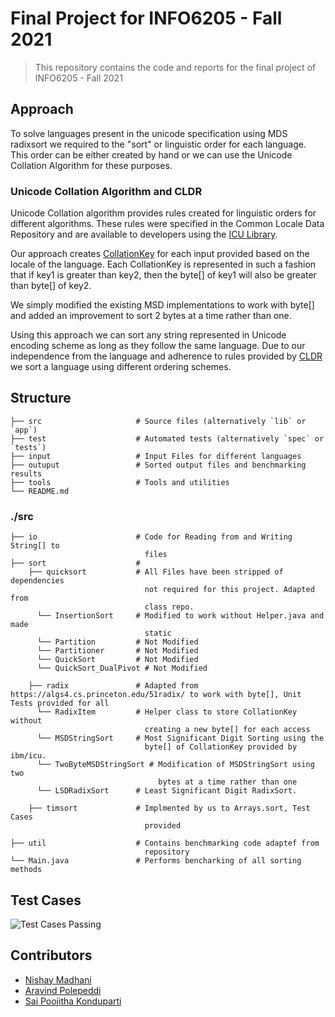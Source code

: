 
Final Project for INFO6205 - Fall 2021
=============================
> This repository contains the code and reports for the final project of INFO6205 - Fall 2021

## Approach
To solve languages present in the unicode specification using MDS radixsort we required to the "sort" or linguistic order for each language. This order can be either created by hand or we can use the Unicode Collation Algorithm for these purposes.

### Unicode Collation Algorithm and CLDR

Unicode Collation algorithm provides rules created for linguistic orders for different algorithms. These rules were specified in the Common Locale Data Repository and are available to developers using the [ICU Library](https://icu.unicode.org/).

Our approach creates [CollationKey](https://unicode-org.github.io/icu-docs/apidoc/dev/icu4j/com/ibm/icu/text/CollationKey.html) for each input provided based on the locale of the language. Each CollationKey is represented in such a fashion that if key1 is greater than key2, then the byte[] of key1 will also be greater than byte[] of key2.

We simply modified the existing MSD implementations to work with byte[] and added an improvement to sort 2 bytes at a time rather than one.

Using this approach we can sort any string represented in Unicode encoding scheme as long as they follow the same language. Due to our independence from the language and adherence to rules provided by [CLDR](https://cldr.unicode.org/index) we sort a language using different ordering schemes.


## Structure
    ├── src                     # Source files (alternatively `lib` or `app`)
    ├── test                    # Automated tests (alternatively `spec` or `tests`)
    ├── input                   # Input Files for different languages 
    ├── outuput                 # Sorted output files and benchmarking results
    ├── tools                   # Tools and utilities
    └── README.md


### ./src 
    ├── io                      # Code for Reading from and Writing String[] to
							      files 
    ├── sort                    # 
	    ├── quicksort           # All Files have been stripped of dependencies 									
	                              not required for this project. Adapted from    
	                              class repo.
		  └── InsertionSort     # Modified to work without Helper.java and made  
                                  static
		  └── Partition         # Not Modified
		  └── Partitioner       # Not Modified
		  └── QuickSort         # Not Modified 
		  └── QuickSort_DualPivot # Not Modified
	
	    ├── radix               # Adapted from https://algs4.cs.princeton.edu/51radix/ to work with byte[], Unit Tests provided for all
		  └── RadixItem         # Helper class to store CollationKey without 
		                          creating a new byte[] for each access
		  └── MSDStringSort     # Most Significant Digit Sorting using the 
		                          byte[] of CollationKey provided by ibm/icu.
		  └── TwoByteMSDStringSort # Modification of MSDStringSort using two 
		                             bytes at a time rather than one
		  └── LSDRadixSort      # Least Significant Digit RadixSort.
		  
	    ├── timsort             # Implmented by us to Arrays.sort, Test Cases    
	                              provided
	                              
    ├── util                    # Contains benchmarking code adaptef from 
							      repository
    └── Main.java               # Performs bencharking of all sorting methods


## Test Cases

![Test Cases Passing](https://i.imgur.com/J65Hw6q.png)

## Contributors

* [Nishay Madhani](https://github.com/nshmadhani)
* [Aravind Polepeddi ](https://github.com/aravindpolepeddi)
* [Sai Poojitha Konduparti](https://github.com/poojithakonduparti)
